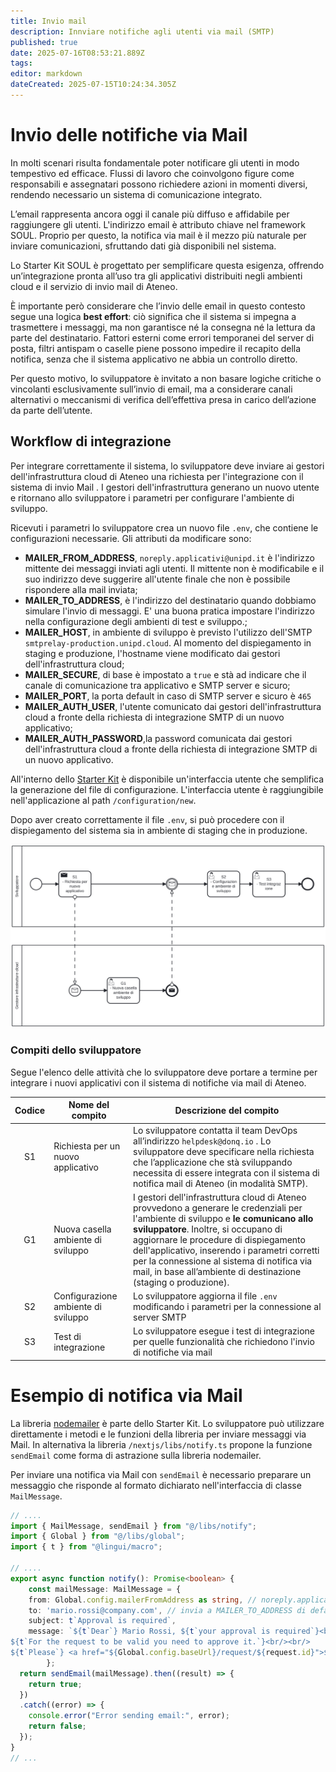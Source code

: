 ```yaml
---
title: Invio mail
description: Innviare notifiche agli utenti via mail (SMTP)
published: true
date: 2025-07-16T08:53:21.889Z
tags: 
editor: markdown
dateCreated: 2025-07-15T10:24:34.305Z
---
```


# Invio delle notifiche via Mail
In molti scenari risulta fondamentale poter notificare gli utenti in modo tempestivo ed efficace. Flussi di lavoro che coinvolgono figure come responsabili e assegnatari possono richiedere azioni in momenti diversi, rendendo necessario un sistema di comunicazione integrato.

L’email rappresenta ancora oggi il canale più diffuso e affidabile per raggiungere gli utenti. L'indirizzo email è attributo chiave nel framework SOUL. Proprio per questo, la notifica via mail è il mezzo più naturale per inviare comunicazioni, sfruttando dati già disponibili nel sistema.

Lo Starter Kit SOUL è progettato per semplificare questa esigenza, offrendo un’integrazione pronta all’uso tra gli applicativi distribuiti negli ambienti cloud e il servizio di invio mail di Ateneo.

È importante però considerare che l’invio delle email in questo contesto segue una logica **best effort**: ciò significa che il sistema si impegna a trasmettere i messaggi, ma non garantisce né la consegna né la lettura da parte del destinatario. Fattori esterni come errori temporanei del server di posta, filtri antispam o caselle piene possono impedire il recapito della notifica, senza che il sistema applicativo ne abbia un controllo diretto.

Per questo motivo, lo sviluppatore è invitato a non basare logiche critiche o vincolanti esclusivamente sull’invio di email, ma a considerare canali alternativi o meccanismi di verifica dell’effettiva presa in carico dell’azione da parte dell’utente.

## Workflow di integrazione

Per integrare correttamente il sistema, lo sviluppatore deve inviare ai gestori dell'infrastruttura cloud di Ateneo una richiesta per l'integrazione con il sistema di invio Mail . I gestori dell'infrastruttura generano un nuovo utente e ritornano allo sviluppatore i parametri per configurare l'ambiente di sviluppo.

Ricevuti i parametri lo sviluppatore crea un nuovo file `.env`, che contiene le configurazioni necessarie. Gli attributi da modificare sono:

* **MAILER_FROM_ADDRESS**, `noreply.applicativi@unipd.it` è l'indirizzo mittente dei messaggi inviati agli utenti. Il mittente non è modificabile e il suo indirizzo deve suggerire all'utente finale che non è possibile rispondere alla mail inviata;
* **MAILER_TO_ADDRESS**, è l'indirizzo del destinatario quando dobbiamo simulare l'invio di messaggi. E' una buona pratica impostare l'indirizzo nella configurazione degli ambienti di test e sviluppo.;
* **MAILER_HOST**, in ambiente di sviluppo è previsto l'utilizzo dell'SMTP `smtprelay-production.unipd.cloud`. Al momento del dispiegamento in staging e produzione, l'hostname viene modificato dai gestori dell'infrastruttura cloud;
* **MAILER_SECURE**, di base è impostato a `true` e stà ad indicare che il canale di comunicazione tra applicativo e SMTP server e sicuro;
* **MAILER_PORT**, la porta default in caso di SMTP server e sicuro è `465`
* **MAILER_AUTH_USER**, l'utente comunicato dai gestori dell'infrastruttura cloud a fronte della richiesta di integrazione SMTP di un nuovo applicativo;
* **MAILER_AUTH_PASSWORD**,la password comunicata dai gestori dell'infrastruttura cloud a fronte della richiesta di integrazione SMTP di un nuovo applicativo.

All'interno dello [Starter Kit](https://github.com/Piattaforme-Applicativi/soul-starter-kit) è disponibile un'interfaccia utente che semplifica la generazione del  file di configurazione. L'interfaccia utente è raggiungibile  nell'applicazione al path `/configuration/new`.

Dopo aver creato correttamente il file `.env`, si può procedere con il dispiegamento del sistema sia in ambiente di staging che in produzione.

![Worflow di integrazione con il sistema di notifica via mail](diagrammi/send-mail.svg) 

### Compiti dello sviluppatore

Segue l'elenco delle attività che lo sviluppatore deve portare a termine per integrare i nuovi applicativi con il sistema di notifiche via mail di Ateneo.

| Codice | Nome del compito                    | Descrizione del compito                                      |
| :----: | ----------------------------------- | ------------------------------------------------------------ |
|   S1   | Richiesta per un nuovo applicativo  | Lo sviluppatore contatta il team DevOps all’indirizzo `helpdesk@donq.io` . Lo sviluppatore deve specificare nella richiesta che l’applicazione che stà sviluppando necessita di essere integrata con il sistema di notifica mail di Ateneo (in modalità SMTP). |
|   G1   | Nuova casella ambiente di sviluppo  | I gestori dell'infrastruttura cloud di Ateneo provvedono a generare le credenziali per l'ambiente di sviluppo e **le comunicano allo sviluppatore**. Inoltre, si occupano di aggiornare le procedure di dispiegamento dell'applicativo, inserendo i parametri corretti per la connessione al sistema di notifica via mail, in base all’ambiente di destinazione (staging o produzione). |
|   S2   | Configurazione ambiente di sviluppo | Lo sviluppatore aggiorna il file `.env` modificando i parametri per la connessione al server SMTP |
|   S3   | Test di integrazione                | Lo sviluppatore esegue i test di integrazione per quelle funzionalità che richiedono l'invio di notifiche via mail |

# Esempio di notifica via Mail

La libreria [nodemailer](https://nodemailer.com) è parte dello Starter Kit. Lo sviluppatore può utilizzare direttamente i metodi e le funzioni della libreria per inviare messaggi via Mail. In alternativa la libreria `/nextjs/libs/notify.ts` propone la funzione `sendEmail` come forma di astrazione sulla libreria nodemailer.

Per inviare una notifica via Mail con `sendEmail` è necessario preparare un messaggio che risponde al formato dichiarato nell'interfaccia di classe `MailMessage`.

```typescript
// ....
import { MailMessage, sendEmail } from "@/libs/notify";
import { Global } from "@/libs/global";
import { t } from "@lingui/macro";

// ....
export async function notify(): Promise<boolean> {
	const mailMessage: MailMessage = {
    from: Global.config.mailerFromAddress as string, // noreply.applicativi@unipd.it
    to: 'mario.rossi@company.com', // invia a MAILER_TO_ADDRESS di default quando impostato nella configurazione
    subject: t`Approval is required`,
    message: `${t`Dear`} Mario Rossi, ${t`your approval is required`}<br/>
${t`For the request to be valid you need to approve it.`}<br/><br/>
${t`Please`} <a href="${Global.config.baseUrl}/request/${request.id}">${t`check the request for approval`}</a>`,
        };
  return sendEmail(mailMessage).then((result) => {
    return true;
  })
  .catch((error) => {
    console.error("Error sending email:", error);
    return false;
  });
}
// ...
```

